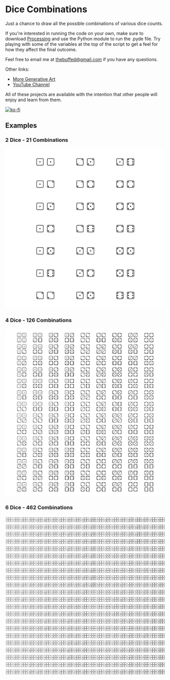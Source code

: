 # Dice Combinations

Just a chance to draw all the possible combinations of various dice counts.

If you're interested in running the code on your own, make sure to download [Processing](https://www.processing.org) and use the Python module to run the .pyde file. Try playing with some of the variables at the top of the script to get a feel for how they affect the final outcome.

Feel free to email me at thebuffed@gmail.com if you have any questions.

Other links:
- [More Generative Art](https://github.com/erdavids/Generative-Art)
- [YouTube Channel](https://www.youtube.com/channel/UCUrmX3SvpPerq-KAfGBrgGQ)

All of these projects are available with the intention that other people will enjoy and learn from them.

[![ko-fi](https://www.ko-fi.com/img/githubbutton_sm.svg)](https://ko-fi.com/A0A6YGXL)

## Examples

### 2 Dice - 21 Combinations
<p align="center"><img src="https://github.com/erdavids/Dice-Combinations/blob/master/Examples/comb-2.png"></p>

### 4 Dice - 126 Combinations
<p align="center"><img src="https://github.com/erdavids/Dice-Combinations/blob/master/Examples/comb-4.png"></p>

### 6 Dice - 462 Combinations
<p align="center"><img src="https://github.com/erdavids/Dice-Combinations/blob/master/Examples/comb-6.png"></p>
